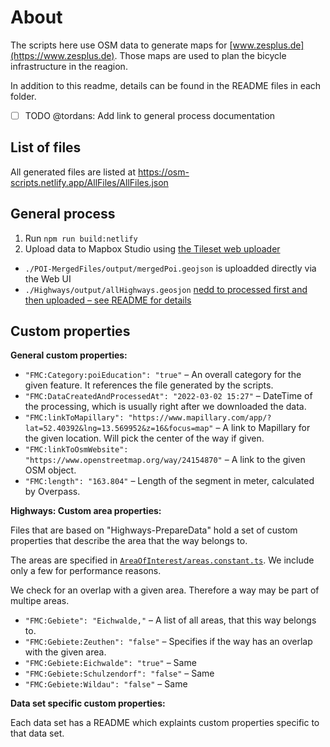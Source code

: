 # About

The scripts here use OSM data to generate maps for [www.zesplus.de](https://www.zesplus.de). Those maps are used to plan the bicycle infrastructure in the reagion.

In addition to this readme, details can be found in the README files in each folder.

- [ ] TODO @tordans: Add link to general process documentation

## List of files

All generated files are listed at https://osm-scripts.netlify.app/AllFiles/AllFiles.json


## General process

1. Run `npm run build:netlify`
2. Upload data to Mapbox Studio using [the Tileset web uploader](https://studio.mapbox.com/tilesets/)
  - `./POI-MergedFiles/output/mergedPoi.geojson` is uploadded directly via the Web UI
  - `./Highways/output/allHighways.geosjon` [nedd to processed first and then uploaded – see README for details](./Highways/)

## Custom properties

**General custom properties:**

- `"FMC:Category:poiEducation": "true"` – An overall category for the given feature. It references the file generated by the scripts.
- `"FMC:DataCreatedAndProcessedAt": "2022-03-02 15:27"` – DateTime of the processing, which is usually right after we downloaded the data.
- `"FMC:linkToMapillary": "https://www.mapillary.com/app/?lat=52.40392&lng=13.569952&z=16&focus=map"` – A link to Mapillary for the given location. Will pick the center of the way if given.
- `"FMC:linkToOsmWebsite": "https://www.openstreetmap.org/way/24154870"` – A link to the given OSM object.
- `"FMC:length": "163.804"` – Length of the segment in meter, calculated by Overpass.

**Highways: Custom area properties:**

Files that are based on "Highways-PrepareData" hold a set of custom properties that describe the area that the way belongs to.

The areas are specified in [`AreaOfInterest/areas.constant.ts`](./AreaOfInterest/areas.constant.ts). We include only a few for performance reasons.

We check for an overlap with a given area. Therefore a way may be part of multipe areas.

- `"FMC:Gebiete": "Eichwalde,"` – A list of all areas, that this way belongs to.
- `"FMC:Gebiete:Zeuthen": "false"` – Specifies if the way has an overlap with the given area.
- `"FMC:Gebiete:Eichwalde": "true"` – Same
- `"FMC:Gebiete:Schulzendorf": "false"` – Same
- `"FMC:Gebiete:Wildau": "false"` – Same

**Data set specific custom properties:**

Each data set has a README which explaints custom properties specific to that data set.
